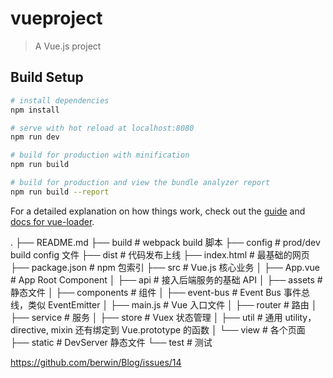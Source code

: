 # vueproject

> A Vue.js project

## Build Setup

``` bash
# install dependencies
npm install

# serve with hot reload at localhost:8080
npm run dev

# build for production with minification
npm run build

# build for production and view the bundle analyzer report
npm run build --report
```

For a detailed explanation on how things work, check out the [guide](http://vuejs-templates.github.io/webpack/) and [docs for vue-loader](http://vuejs.github.io/vue-loader).

.
├── README.md
├── build                   # webpack build 脚本
├── config                  # prod/dev build config 文件
├── dist                    # 代码发布上线
├── index.html              # 最基础的网页
├── package.json            # npm 包索引
├── src                     # Vue.js 核心业务
│   ├── App.vue             # App Root Component
│   ├── api                 # 接入后端服务的基础 API
│   ├── assets              # 静态文件
│   ├── components          # 组件
│   ├── event-bus           # Event Bus 事件总线，类似 EventEmitter
│   ├── main.js             # Vue 入口文件
│   ├── router              # 路由
│   ├── service             # 服务
│   ├── store               # Vuex 状态管理
│   ├── util                # 通用 utility，directive, mixin 还有绑定到 Vue.prototype 的函数
│   └── view                # 各个页面
├── static                  # DevServer 静态文件
└── test                    # 测试

https://github.com/berwin/Blog/issues/14